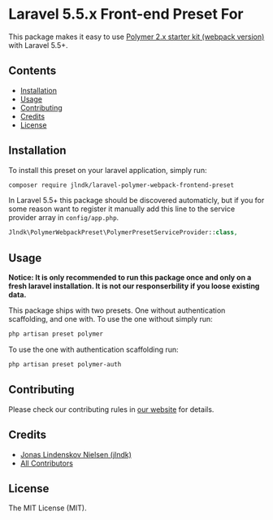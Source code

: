 # Laravel 5.5.x Front-end Preset For

This package makes it easy to use [Polymer 2.x starter kit (webpack version)](https://github.com/Banno/polymer-2-starter-kit-webpack) with Laravel 5.5+.

## Contents

- [Installation](#installation)
- [Usage](#usage)
- [Contributing](#contributing)
- [Credits](#credits)
- [License](#license)


## Installation

To install this preset on your laravel application, simply run:

``` bash
composer require jlndk/laravel-polymer-webpack-frontend-preset
```

In Laravel 5.5+ this package should be discovered automaticly, but if you for some reason want to register it manually add this line to the service provider array in `config/app.php`.
```php
Jlndk\PolymerWebpackPreset\PolymerPresetServiceProvider::class,
```

## Usage
**Notice: It is only recommended to run this package once and only on a fresh laravel installation. It is not our responserbility if you loose existing data.**

This package ships with two presets. One without authentication scaffolding, and one with.
To use the one without simply run:
```bash
php artisan preset polymer
```
To use the one with authentication scaffolding run:
```bash
php artisan preset polymer-auth
```

## Contributing

Please check our contributing rules in [our website](https://laravel-frontend-presets.github.io) for details.

## Credits

- [Jonas Lindenskov Nielsen (jlndk)](https://github.com/jlndk)
- [All Contributors](../../contributors)

## License

The MIT License (MIT).
